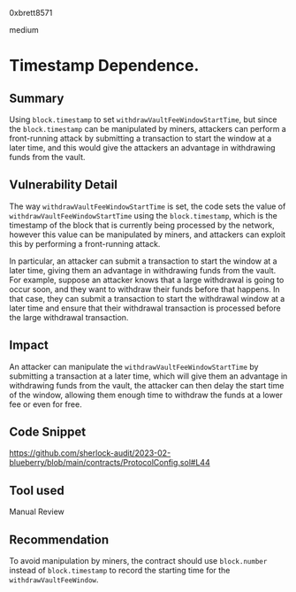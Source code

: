 0xbrett8571

medium

# Timestamp Dependence.

## Summary
Using `block.timestamp` to set `withdrawVaultFeeWindowStartTime`, but since the `block.timestamp` can be manipulated by miners, attackers can perform a front-running attack by submitting a transaction to start the window at a later time, and this would give the attackers an advantage in withdrawing funds from the vault.

## Vulnerability Detail
The way `withdrawVaultFeeWindowStartTime` is set, the code sets the value of `withdrawVaultFeeWindowStartTime` using the `block.timestamp`, which is the timestamp of the block that is currently being processed by the network, however this value can be manipulated by miners, and attackers can exploit this by performing a front-running attack.

In particular, an attacker can submit a transaction to start the window at a later time, giving them an advantage in withdrawing funds from the vault. 
For example, suppose an attacker knows that a large withdrawal is going to occur soon, and they want to withdraw their funds before that happens. In that case, they can submit a transaction to start the withdrawal window at a later time and ensure that their withdrawal transaction is processed before the large withdrawal transaction.

## Impact
An attacker can manipulate the `withdrawVaultFeeWindowStartTime` by submitting a transaction at a later time, which will give them an advantage in withdrawing funds from the vault, the attacker can then delay the start time of the window, allowing them enough time to withdraw the funds at a lower fee or even for free.

## Code Snippet
https://github.com/sherlock-audit/2023-02-blueberry/blob/main/contracts/ProtocolConfig.sol#L44

## Tool used

Manual Review

## Recommendation
To avoid manipulation by miners, the contract should use `block.number` instead of `block.timestamp` to record the starting time for the `withdrawVaultFeeWindow`.